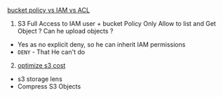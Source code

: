 [bucket policy vs IAM vs ACL](https://aws.amazon.com/blogs/security/iam-policies-and-bucket-policies-and-acls-oh-my-controlling-access-to-s3-resources/)
1. S3 Full Access to IAM user + bucket Policy Only Allow to list and Get Object ? Can he upload objects ?
- Yes as no explicit deny, so he can inherit IAM permissions
- `DENY` - That He can't do

2. [optimize s3 cost](https://repost.aws/knowledge-center/s3-reduce-costs)
- s3 storage lens
- Compress S3 Objects
